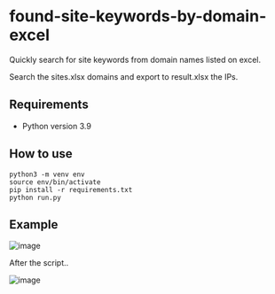 # found-site-keywords-by-domain-excel

Quickly search for site keywords from domain names listed on excel.

Search the sites.xlsx domains and export to result.xlsx the IPs.

## Requirements

* Python version 3.9

## How to use

```
python3 -m venv env
source env/bin/activate
pip install -r requirements.txt
python run.py
```

## Example

![image](https://github.com/tota1099/found-site-keywords-by-domain-excel/assets/12802340/586e8834-a392-424e-852f-adc5822ab831)

After the script..

![image](https://github.com/tota1099/found-site-keywords-by-domain-excel/assets/12802340/84655fef-4c3b-4f26-a167-70593b0ce41d)
